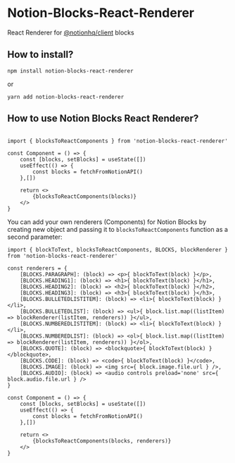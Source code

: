 # Notion-Blocks-React-Renderer

React Renderer for [@notionhq/client](https://www.npmjs.com/package/@notionhq/client) blocks

## How to install?

```
npm install notion-blocks-react-renderer
```

or

```
yarn add notion-blocks-react-renderer
```

## How to use Notion Blocks React Renderer?

```

import { blocksToReactComponents } from 'notion-blocks-react-renderer'

const Component = () => {
    const [blocks, setBlocks] = useState([])
    useEffect(() => {
        const blocks = fetchFromNotionAPI()
    },[])

    return <>
        {blocksToReactComponents(blocks)}
    </>
}
```

You can add your own renderers (Components) for Notion Blocks by creating new object and passing it to `blocksToReactComponents` function as a second parameter:

```
import { blockToText, blocksToReactComponents, BLOCKS, blockRenderer } from 'notion-blocks-react-renderer'

const renderers = {
    [BLOCKS.PARAGRAPH]: (block) => <p>{ blockToText(block) }</p>,
    [BLOCKS.HEADING1]: (block) => <h1>{ blockToText(block) }</h1>,
    [BLOCKS.HEADING2]: (block) => <h2>{ blockToText(block) }</h2>,
    [BLOCKS.HEADING3]: (block) => <h3>{ blockToText(block) }</h3>,
    [BLOCKS.BULLETEDLISTITEM]: (block) => <li>{ blockToText(block) }</li>,
    [BLOCKS.BULLETEDLIST]: (block) => <ul>{ block.list.map((listItem) => blockRenderer(listItem, renderers)) }</ul>,
    [BLOCKS.NUMBEREDLISTITEM]: (block) => <li>{ blockToText(block) }</li>,
    [BLOCKS.NUMBEREDLIST]: (block) => <ol>{ block.list.map((listItem) => blockRenderer(listItem, renderers)) }</ol>,
    [BLOCKS.QUOTE]: (block) => <blockquote>{ blockToText(block) }</blockquote>,
    [BLOCKS.CODE]: (block) => <code>{ blockToText(block) }</code>,
    [BLOCKS.IMAGE]: (block) => <img src={ block.image.file.url } />,
    [BLOCKS.AUDIO]: (block) => <audio controls preload='none' src={ block.audio.file.url } />
}

const Component = () => {
    const [blocks, setBlocks] = useState([])
    useEffect(() => {
        const blocks = fetchFromNotionAPI()
    },[])

    return <>
        {blocksToReactComponents(blocks, renderers)}
    </>
}

```
